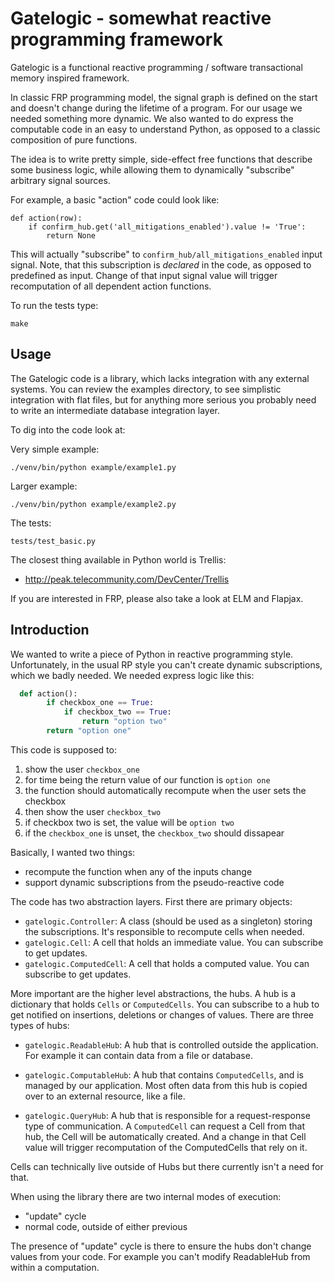 Gatelogic - somewhat reactive programming framework
=========

Gatelogic is a functional reactive programming / software
transactional memory inspired framework.

In classic FRP programming model, the signal graph is defined on the
start and doesn't change during the lifetime of a program. For our
usage we needed something more dynamic. We also wanted to do express
the computable code in an easy to understand Python, as opposed to a
classic composition of pure functions.

The idea is to write pretty simple, side-effect free functions that
describe some business logic, while allowing them to dynamically
"subscribe" arbitrary signal sources.

For example, a basic "action" code could look like:

    def action(row):
        if confirm_hub.get('all_mitigations_enabled').value != 'True':
            return None

This will actually "subscribe" to
`confirm_hub/all_mitigations_enabled` input signal. Note, that this
subscription is _declared_ in the code, as opposed to predefined as
input. Change of that input signal value will trigger recomputation of
all dependent action functions.

To run the tests type:

    make

Usage
-----

The Gatelogic code is a library, which lacks integration with any
external systems. You can review the examples directory, to see
simplistic integration with flat files, but for anything more serious
you probably need to write an intermediate database integration layer.

To dig into the code look at:

Very simple example:

    ./venv/bin/python example/example1.py

Larger example:

    ./venv/bin/python example/example2.py

The tests:

    tests/test_basic.py


The closest thing available in Python world is Trellis:

 - http://peak.telecommunity.com/DevCenter/Trellis

If you are interested in FRP, please also take a look at ELM and
Flapjax.



Introduction
------------

We wanted to write a piece of Python in reactive programming
style. Unfortunately, in the usual RP style you can't create dynamic
subscriptions, which we badly needed. We needed express logic like
this:

```.py
  def action():
        if checkbox_one == True:
            if checkbox_two == True:
                return "option two"
        return "option one"
```

This code is supposed to:

1) show the user ``checkbox_one``
2) for time being the return value of our function is ``option one``
3) the function should automatically recompute when the user sets the checkbox
4) then show the user ``checkbox_two``
5) if checkbox two is set, the value will be ``option two``
6) if the ``checkbox_one`` is unset, the ``checkbox_two`` should dissapear

Basically, I wanted two things:
 - recompute the function when any of the inputs change
 - support dynamic subscriptions from the pseudo-reactive code


The code has two abstraction layers. First there are primary objects:

 * `gatelogic.Controller`: A class (should be used as a
   singleton) storing the subscriptions. It's responsible to recompute
   cells when needed.
 * `gatelogic.Cell`: A cell that holds an immediate value. You
   can subscribe to get updates.
 * `gatelogic.ComputedCell`: A cell that holds a computed
   value. You can subscribe to get updates.


More important are the higher level abstractions, the hubs. A hub is a
dictionary that holds `Cells` or `ComputedCells`. You can subscribe to
a hub to get notified on insertions, deletions or changes of values.
There are three types of hubs:

 * `gatelogic.ReadableHub`: A hub that is controlled outside
   the application. For example it can contain data from a file or
   database.

 * `gatelogic.ComputableHub`: A hub that contains
   `ComputedCells`, and is managed by our application. Most often data
   from this hub is copied over to an external resource, like a file.

 * `gatelogic.QueryHub`: A hub that is responsible for a
   request-response type of communication. A `ComputedCell` can
   request a Cell from that hub, the Cell will be automatically
   created. And a change in that Cell value will trigger recomputation
   of the ComputedCells that rely on it.

Cells can technically live outside of Hubs but there currently isn't a
need for that.

When using the library there are two internal modes of execution:

 * "update" cycle
 * normal code, outside of either previous

The presence of "update" cycle is there to ensure the hubs don't
change values from your code. For example you can't modify ReadableHub
from within a computation.
